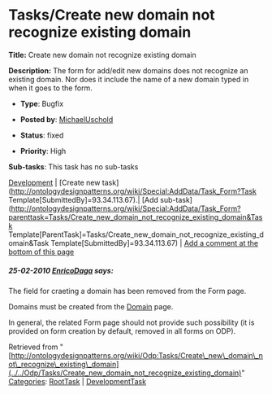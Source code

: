 #  Tasks/Create new domain not recognize existing domain


__Title:__ Create new domain not recognize existing domain


__Description:__ The form for add/edit new domains does not recognize an existing domain. Nor does it include the name of a new domain typed in when it goes to the form. 


  





* __Type__: Bugfix
* __Posted by__: [MichaelUschold](../../User/MichaelUschold "User:MichaelUschold")
* __Status__: fixed


* __Priority__: High




__Sub-tasks__:
This task has no sub-tasks




[Development](../../Odp/Development "Odp:Development") | [Create new task](http://ontologydesignpatterns.org/wiki/Special:AddData/Task_Form?Task Template[SubmittedBy]=93.34.113.67).| [Add sub-task](http://ontologydesignpatterns.org/wiki/Special:AddData/Task_Form?parenttask=Tasks/Create_new_domain_not_recognize_existing_domain&Task Template[ParentTask]=Tasks/Create_new_domain_not_recognize_existing_domain&Task Template[SubmittedBy]=93.34.113.67) | [Add a comment at the bottom of this page](../index.php@title=Odp%253AAdd_comment&target=Odp%253ATasks%252F../../Odp/Tasks/Create_new_domain_not_recognize_existing_domain#New_comment "http://ontologydesignpatterns.org/wiki/index.php?title=Odp:Add_comment&target=Odp:Tasks/Create_new_domain_not_recognize_existing_domain#New_comment")
#####  25-02-2010 [EnricoDaga](../../User/EnricoDaga "User:EnricoDaga") says:


The field for craeting a domain has been removed from the Form page.


Domains must be created from the [Domain](../../Community/Domain "Community:Domain") page.


In general, the related Form page should not provide such possibility (it is provided on form creation by default, removed in all forms on ODP).





Retrieved from "[http://ontologydesignpatterns.org/wiki/Odp:Tasks/Create\_new\_domain\_not\_recognize\_existing\_domain](../../Odp/Tasks/Create_new_domain_not_recognize_existing_domain)"
 [Categories](http://ontologydesignpatterns.org/wiki/Special:Categories "Special:Categories"): [RootTask](../../Category/RootTask "Category:RootTask") | [DevelopmentTask](../../Category/DevelopmentTask "Category:DevelopmentTask")